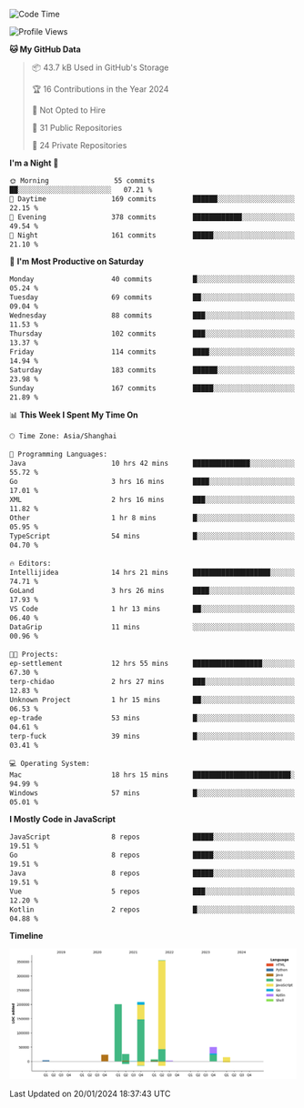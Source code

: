<!--START_SECTION:waka-->
![Code Time](http://img.shields.io/badge/Code%20Time-2%2C260%20hrs%2039%20mins-blue)

![Profile Views](http://img.shields.io/badge/Profile%20Views-0-blue)

**🐱 My GitHub Data** 

> 📦 43.7 kB Used in GitHub's Storage 
 > 
> 🏆 16 Contributions in the Year 2024
 > 
> 🚫 Not Opted to Hire
 > 
> 📜 31 Public Repositories 
 > 
> 🔑 24 Private Repositories 
 > 
**I'm a Night 🦉** 

```text
🌞 Morning                55 commits          ██░░░░░░░░░░░░░░░░░░░░░░░   07.21 % 
🌆 Daytime                169 commits         ██████░░░░░░░░░░░░░░░░░░░   22.15 % 
🌃 Evening                378 commits         ████████████░░░░░░░░░░░░░   49.54 % 
🌙 Night                  161 commits         █████░░░░░░░░░░░░░░░░░░░░   21.10 % 
```
📅 **I'm Most Productive on Saturday** 

```text
Monday                   40 commits          █░░░░░░░░░░░░░░░░░░░░░░░░   05.24 % 
Tuesday                  69 commits          ██░░░░░░░░░░░░░░░░░░░░░░░   09.04 % 
Wednesday                88 commits          ███░░░░░░░░░░░░░░░░░░░░░░   11.53 % 
Thursday                 102 commits         ███░░░░░░░░░░░░░░░░░░░░░░   13.37 % 
Friday                   114 commits         ████░░░░░░░░░░░░░░░░░░░░░   14.94 % 
Saturday                 183 commits         ██████░░░░░░░░░░░░░░░░░░░   23.98 % 
Sunday                   167 commits         █████░░░░░░░░░░░░░░░░░░░░   21.89 % 
```


📊 **This Week I Spent My Time On** 

```text
🕑︎ Time Zone: Asia/Shanghai

💬 Programming Languages: 
Java                     10 hrs 42 mins      ██████████████░░░░░░░░░░░   55.72 % 
Go                       3 hrs 16 mins       ████░░░░░░░░░░░░░░░░░░░░░   17.01 % 
XML                      2 hrs 16 mins       ███░░░░░░░░░░░░░░░░░░░░░░   11.82 % 
Other                    1 hr 8 mins         █░░░░░░░░░░░░░░░░░░░░░░░░   05.95 % 
TypeScript               54 mins             █░░░░░░░░░░░░░░░░░░░░░░░░   04.70 % 

🔥 Editors: 
Intellijidea             14 hrs 21 mins      ███████████████████░░░░░░   74.71 % 
GoLand                   3 hrs 26 mins       ████░░░░░░░░░░░░░░░░░░░░░   17.93 % 
VS Code                  1 hr 13 mins        ██░░░░░░░░░░░░░░░░░░░░░░░   06.40 % 
DataGrip                 11 mins             ░░░░░░░░░░░░░░░░░░░░░░░░░   00.96 % 

🐱‍💻 Projects: 
ep-settlement            12 hrs 55 mins      █████████████████░░░░░░░░   67.30 % 
terp-chidao              2 hrs 27 mins       ███░░░░░░░░░░░░░░░░░░░░░░   12.83 % 
Unknown Project          1 hr 15 mins        ██░░░░░░░░░░░░░░░░░░░░░░░   06.53 % 
ep-trade                 53 mins             █░░░░░░░░░░░░░░░░░░░░░░░░   04.61 % 
terp-fuck                39 mins             █░░░░░░░░░░░░░░░░░░░░░░░░   03.41 % 

💻 Operating System: 
Mac                      18 hrs 15 mins      ████████████████████████░   94.99 % 
Windows                  57 mins             █░░░░░░░░░░░░░░░░░░░░░░░░   05.01 % 
```

**I Mostly Code in JavaScript** 

```text
JavaScript               8 repos             █████░░░░░░░░░░░░░░░░░░░░   19.51 % 
Go                       8 repos             █████░░░░░░░░░░░░░░░░░░░░   19.51 % 
Java                     8 repos             █████░░░░░░░░░░░░░░░░░░░░   19.51 % 
Vue                      5 repos             ███░░░░░░░░░░░░░░░░░░░░░░   12.20 % 
Kotlin                   2 repos             █░░░░░░░░░░░░░░░░░░░░░░░░   04.88 % 
```



**Timeline**

![Lines of Code chart](https://raw.githubusercontent.com/youtiaoguagua/youtiaoguagua/master/assets/bar_graph.png)


 Last Updated on 20/01/2024 18:37:43 UTC
<!--END_SECTION:waka-->